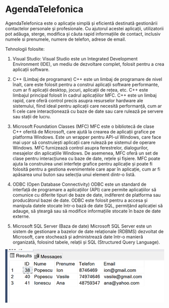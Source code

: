# AgendaTelefonica

AgendaTelefonica este o aplicație simplă și eficientă destinată gestionării contactelor personale și profesionale. Cu ajutorul acestei aplicații, utilizatorii pot adăuga, sterge, modifica și căuta rapid informațiile de contact, inclusiv numele si prenumele, numere de telefon, adrese de email.

Tehnologii folosite:

1. Visual Studio: Visual Studio este un Integrated Development Environment (IDE), un mediu de dezvoltare complet, folosit pentru a crea aplicații software.

2. C++ (Limbaj de programare)
C++ este un limbaj de programare de nivel înalt, care este folosit pentru a construi aplicații software performante, cum ar fi aplicații desktop, jocuri, aplicații de rețea, etc.
C++ este limbajul principal folosit în cadrul aplicațiilor MFC. C++ este un limbaj rapid, care oferă control precis asupra resurselor hardware ale sistemului, fiind ideal pentru aplicații care necesită performanță, cum ar fi cele care interacționează cu baze de date sau care rulează pe servere sau stații de lucru.

3. Microsoft Foundation Classes (MFC)
MFC este o bibliotecă de clase C++ oferită de Microsoft, care ajută la crearea de aplicații grafice pe platforma Windows. Este un wrapper pentru API-ul Windows, care face mai ușor să construiești aplicații care rulează pe sistemul de operare Windows.
MFC furnizează control asupra ferestrelor, dialogurilor, mesajelor din aplicațiile Windows. De asemenea, MFC oferă un set de clase pentru interacțiunea cu baze de date, rețele și fișiere.
MFC poate ajuta la construirea unei interfețe grafice pentru aplicație și poate fi folosită pentru a gestiona evenimentele care apar în aplicație, cum ar fi apăsarea unui buton sau selecția unui element dintr-o listă.

4. ODBC (Open Database Connectivity)
ODBC este un standard de interfață de programare a aplicațiilor (API) care permite aplicațiilor să comunice cu diferite tipuri de baze de date, indiferent de platforma sau producătorul bazei de date.
ODBC este folosit pentru a accesa și manipula datele stocate într-o bază de date SQL, permițând aplicației să adauge, să șteargă sau să modifice informațiile stocate în baze de date externe.

5. Microsoft SQL Server (Baza de date)
Microsoft SQL Server este un sistem de gestionare a bazelor de date relaționale (RDBMS) dezvoltat de Microsoft, care stochează și administrează date într-o manieră organizată, folosind tabele, relații și SQL (Structured Query Language).

![Baza_de_Date](https://github.com/ajmaria/AgendaTelefonica/blob/main/image.png)
